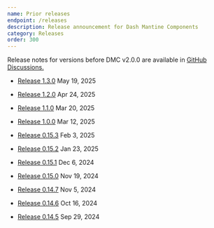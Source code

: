 ```yaml
---
name: Prior releases
endpoint: /releases
description: Release announcement for Dash Mantine Components
category: Releases
order: 300
---
```


Release notes for versions before DMC v2.0.0 are available in [GitHub Discussions.](https://github.com/snehilvj/dash-mantine-components/discussions/categories/releases)

- [Release 1.3.0](https://github.com/snehilvj/dash-mantine-components/discussions/588)  May 19, 2025

- [Release 1.2.0](https://github.com/snehilvj/dash-mantine-components/discussions/572)  Apr 24, 2025

- [Release 1.1.0](https://github.com/snehilvj/dash-mantine-components/discussions/541)  Mar 20, 2025

- [Release 1.0.0](https://github.com/snehilvj/dash-mantine-components/discussions/529)  Mar 12, 2025
- [Release 0.15.3](https://github.com/snehilvj/dash-mantine-components/discussions/503)  Feb 3, 2025
- [Release 0.15.2](https://github.com/snehilvj/dash-mantine-components/discussions/490)  Jan 23, 2025
- [Release 0.15.1](https://github.com/snehilvj/dash-mantine-components/discussions/435)  Dec 6, 2024
- [Release 0.15.0](https://github.com/snehilvj/dash-mantine-components/discussions/415)  Nov 19, 2024
- [Release 0.14.7](https://github.com/snehilvj/dash-mantine-components/discussions/401)  Nov 5, 2024
- [Release 0.14.6](https://github.com/snehilvj/dash-mantine-components/discussions/399)  Oct 16, 2024
- [Release 0.14.5](https://github.com/snehilvj/dash-mantine-components/discussions/398)  Sep 29, 2024